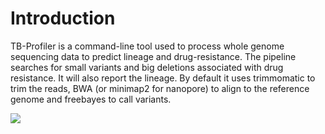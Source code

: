 # Introduction

TB-Profiler is a command-line tool used to process whole genome sequencing data to predict lineage and drug-resistance. The pipeline searches for small variants and big deletions associated with drug resistance. It will also report the lineage. By default it uses trimmomatic to trim the reads, BWA (or minimap2 for nanopore) to align to the reference genome and freebayes to call variants. 

<img src="https://files.gitbook.com/v0/b/gitbook-legacy-files/o/assets%2F-M9cvGy4eVqvGN5UqFAr%2F-M9dZ5yUBJa3XVGD-wRl%2F-M9d_diTzl9Ae2kLM03R%2Ftb-profiler_uml.svg?alt=media&token=7cf9db30-a0c6-448b-a750-f4a041f34478">

